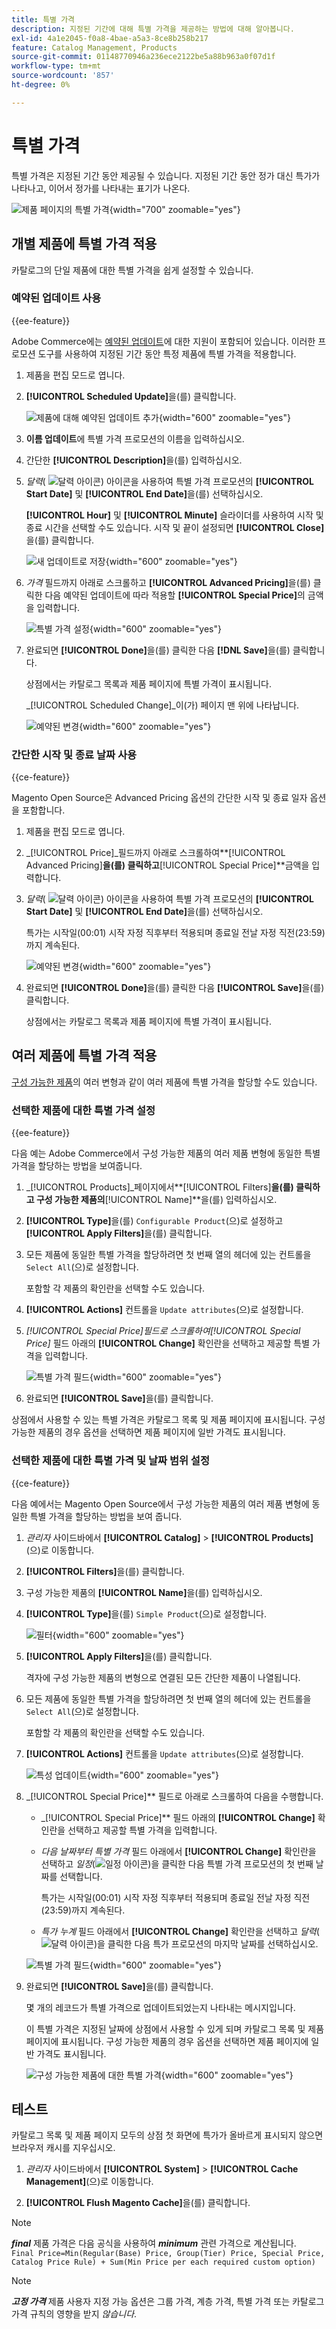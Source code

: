 ```yaml
---
title: 특별 가격
description: 지정된 기간에 대해 특별 가격을 제공하는 방법에 대해 알아봅니다.
exl-id: 4a1e2045-f0a8-4bae-a5a3-8ce8b258b217
feature: Catalog Management, Products
source-git-commit: 01148770946a236ece2122be5a88b963a0f07d1f
workflow-type: tm+mt
source-wordcount: '857'
ht-degree: 0%

---
```


# 특별 가격

특별 가격은 지정된 기간 동안 제공될 수 있습니다. 지정된 기간 동안 정가 대신 특가가 나타나고, 이어서 정가를 나타내는 표기가 나온다.

![제품 페이지의 특별 가격](./assets/storefront-price-special.png){width="700" zoomable="yes"}

## 개별 제품에 특별 가격 적용

카탈로그의 단일 제품에 대한 특별 가격을 쉽게 설정할 수 있습니다.

### 예약된 업데이트 사용

{{ee-feature}}

Adobe Commerce에는 [예약된 업데이트](../content-design/content-staging-scheduled-update.md)에 대한 지원이 포함되어 있습니다. 이러한 프로모션 도구를 사용하여 지정된 기간 동안 특정 제품에 특별 가격을 적용합니다.

1. 제품을 편집 모드로 엽니다.

1. **[!UICONTROL Scheduled Update]**&#x200B;을(를) 클릭합니다.

   ![제품에 대해 예약된 업데이트 추가](./assets/product-schedule-new-update.png){width="600" zoomable="yes"}

1. **이름 업데이트**&#x200B;에 특별 가격 프로모션의 이름을 입력하십시오.

1. 간단한 **[!UICONTROL Description]**&#x200B;을(를) 입력하십시오.

1. _달력_( ![달력 아이콘](../assets/icon-calendar.png)) 아이콘을 사용하여 특별 가격 프로모션의 **[!UICONTROL Start Date]** 및 **[!UICONTROL End Date]**&#x200B;을(를) 선택하십시오.

   **[!UICONTROL Hour]** 및 **[!UICONTROL Minute]** 슬라이더를 사용하여 시작 및 종료 시간을 선택할 수도 있습니다. 시작 및 끝이 설정되면 **[!UICONTROL Close]**&#x200B;을(를) 클릭합니다.

   ![새 업데이트로 저장](./assets/product-price-special-scheduled-update.png){width="600" zoomable="yes"}

1. _가격_ 필드까지 아래로 스크롤하고 **[!UICONTROL Advanced Pricing]**&#x200B;을(를) 클릭한 다음 예약된 업데이트에 따라 적용할 **[!UICONTROL Special Price]**&#x200B;의 금액을 입력합니다.

   ![특별 가격 설정](./assets/product-price-special.png){width="600" zoomable="yes"}

1. 완료되면 **[!UICONTROL Done]**&#x200B;을(를) 클릭한 다음 **[!DNL Save]**&#x200B;을(를) 클릭합니다.

   상점에서는 카탈로그 목록과 제품 페이지에 특별 가격이 표시됩니다.

   _[!UICONTROL Scheduled Change]_이(가) 페이지 맨 위에 나타납니다.

   ![예약된 변경](./assets/product-price-special-scheduled-change.png){width="600" zoomable="yes"}

### 간단한 시작 및 종료 날짜 사용

{{ce-feature}}

Magento Open Source은 Advanced Pricing 옵션의 간단한 시작 및 종료 일자 옵션을 포함합니다.

1. 제품을 편집 모드로 엽니다.

1. _[!UICONTROL Price]_필드까지 아래로 스크롤하여&#x200B;**[!UICONTROL Advanced Pricing]**을(를) 클릭하고&#x200B;**[!UICONTROL Special Price]**금액을 입력합니다.

1. _달력_( ![달력 아이콘](../assets/icon-calendar.png)) 아이콘을 사용하여 특별 가격 프로모션의 **[!UICONTROL Start Date]** 및 **[!UICONTROL End Date]**&#x200B;을(를) 선택하십시오.

   특가는 시작일(00:01) 시작 자정 직후부터 적용되며 종료일 전날 자정 직전(23:59)까지 계속된다.

   ![예약된 변경](./assets/product-special-price-from-ce.png){width="600" zoomable="yes"}

1. 완료되면 **[!UICONTROL Done]**&#x200B;을(를) 클릭한 다음 **[!UICONTROL Save]**&#x200B;을(를) 클릭합니다.

   상점에서는 카탈로그 목록과 제품 페이지에 특별 가격이 표시됩니다.

## 여러 제품에 특별 가격 적용

[구성 가능한 제품](product-create-configurable.md)의 여러 변형과 같이 여러 제품에 특별 가격을 할당할 수도 있습니다.

### 선택한 제품에 대한 특별 가격 설정

{{ee-feature}}

다음 예는 Adobe Commerce에서 구성 가능한 제품의 여러 제품 변형에 동일한 특별 가격을 할당하는 방법을 보여줍니다.

1. _[!UICONTROL Products]_페이지에서&#x200B;**[!UICONTROL Filters]**을(를) 클릭하고 구성 가능한 제품의&#x200B;**[!UICONTROL Name]**을(를) 입력하십시오.

1. **[!UICONTROL Type]**&#x200B;을(를) `Configurable Product`(으)로 설정하고 **[!UICONTROL Apply Filters]**&#x200B;을(를) 클릭합니다.

1. 모든 제품에 동일한 특별 가격을 할당하려면 첫 번째 열의 헤더에 있는 컨트롤을 `Select All`(으)로 설정합니다.

   포함할 각 제품의 확인란을 선택할 수도 있습니다.

1. **[!UICONTROL Actions]** 컨트롤을 `Update attributes`(으)로 설정합니다.

1. _[!UICONTROL Special Price]_필드로 스크롤하여_[!UICONTROL Special Price]_ 필드 아래의 **[!UICONTROL Change]** 확인란을 선택하고 제공할 특별 가격을 입력합니다.

   ![특별 가격 필드](./assets/product-price-special-commerce.png){width="600" zoomable="yes"}

1. 완료되면 **[!UICONTROL Save]**&#x200B;을(를) 클릭합니다.

상점에서 사용할 수 있는 특별 가격은 카탈로그 목록 및 제품 페이지에 표시됩니다. 구성 가능한 제품의 경우 옵션을 선택하면 제품 페이지에 일반 가격도 표시됩니다.

### 선택한 제품에 대한 특별 가격 및 날짜 범위 설정

{{ce-feature}}

다음 예에서는 Magento Open Source에서 구성 가능한 제품의 여러 제품 변형에 동일한 특별 가격을 할당하는 방법을 보여 줍니다.

1. _관리자_ 사이드바에서 **[!UICONTROL Catalog]** > **[!UICONTROL Products]**(으)로 이동합니다.

1. **[!UICONTROL Filters]**&#x200B;을(를) 클릭합니다.

1. 구성 가능한 제품의 **[!UICONTROL Name]**&#x200B;을(를) 입력하십시오.

1. **[!UICONTROL Type]**&#x200B;을(를) `Simple Product`(으)로 설정합니다.

   ![필터](./assets/product-price-special-filter.png){width="600" zoomable="yes"}

1. **[!UICONTROL Apply Filters]**&#x200B;을(를) 클릭합니다.

   격자에 구성 가능한 제품의 변형으로 연결된 모든 간단한 제품이 나열됩니다.

1. 모든 제품에 동일한 특별 가격을 할당하려면 첫 번째 열의 헤더에 있는 컨트롤을 `Select All`(으)로 설정합니다.

   포함할 각 제품의 확인란을 선택할 수도 있습니다.

1. **[!UICONTROL Actions]** 컨트롤을 `Update attributes`(으)로 설정합니다.

   ![특성 업데이트](./assets/product-price-special-action-update-attributes-ce.png){width="600" zoomable="yes"}

1. _[!UICONTROL Special Price]** 필드로 아래로 스크롤하여 다음을 수행합니다.

   - _[!UICONTROL Special Price]** 필드 아래의 **[!UICONTROL Change]** 확인란을 선택하고 제공할 특별 가격을 입력합니다.

   - _다음 날짜부터 특별 가격_ 필드 아래에서 **[!UICONTROL Change]** 확인란을 선택하고 _일정_(![일정 아이콘](../assets/icon-calendar.png))을 클릭한 다음 특별 가격 프로모션의 첫 번째 날짜를 선택합니다.

     특가는 시작일(00:01) 시작 자정 직후부터 적용되며 종료일 전날 자정 직전(23:59)까지 계속된다.

   - _특가 누계_ 필드 아래에서 **[!UICONTROL Change]** 확인란을 선택하고 _달력_( ![달력 아이콘](../assets/icon-calendar.png))을 클릭한 다음 특가 프로모션의 마지막 날짜를 선택하십시오.

   ![특별 가격 필드](./assets/product-price-special-action-update-attributes-fields-ce.png){width="600" zoomable="yes"}

1. 완료되면 **[!UICONTROL Save]**&#x200B;을(를) 클릭합니다.

   몇 개의 레코드가 특별 가격으로 업데이트되었는지 나타내는 메시지입니다.

   이 특별 가격은 지정된 날짜에 상점에서 사용할 수 있게 되며 카탈로그 목록 및 제품 페이지에 표시됩니다. 구성 가능한 제품의 경우 옵션을 선택하면 제품 페이지에 일반 가격도 표시됩니다.

   ![구성 가능한 제품에 대한 특별 가격](./assets/storefront-special-price-configurable-product-detail.png){width="600" zoomable="yes"}

## 테스트

카탈로그 목록 및 제품 페이지 모두의 상점 첫 화면에 특가가 올바르게 표시되지 않으면 브라우저 캐시를 지우십시오.

1. _관리자_ 사이드바에서 **[!UICONTROL System]** > **[!UICONTROL Cache Management]**(으)로 이동합니다.

1. **[!UICONTROL Flush Magento Cache]**&#x200B;을(를) 클릭합니다.

>[!NOTE]
>
>**_final_** 제품 가격은 다음 공식을 사용하여 **_minimum_** 관련 가격으로 계산됩니다. <br/>`Final Price=Min(Regular(Base) Price, Group(Tier) Price, Special Price, Catalog Price Rule) + Sum(Min Price per each required custom option)`

>[!NOTE]
>
>**_고정 가격_** 제품 사용자 지정 가능 옵션은 그룹 가격, 계층 가격, 특별 가격 또는 카탈로그 가격 규칙의 영향을 받지 _않습니다_.

